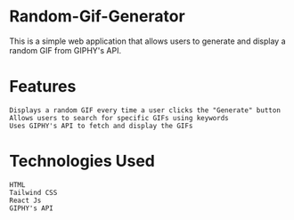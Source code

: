 # Random-Gif-Generator
  This is a simple web application that allows users to generate and display a random GIF from GIPHY's API. 

# Features

    Displays a random GIF every time a user clicks the "Generate" button
    Allows users to search for specific GIFs using keywords
    Uses GIPHY's API to fetch and display the GIFs

# Technologies Used
    
    HTML
    Tailwind CSS
    React Js
    GIPHY's API
